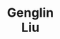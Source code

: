 ---
layout: page
title: Genglin<br>Liu
description: CS MS student
img: assets/img/students/genglin.jpeg
importance: 5
category: "students"
---
